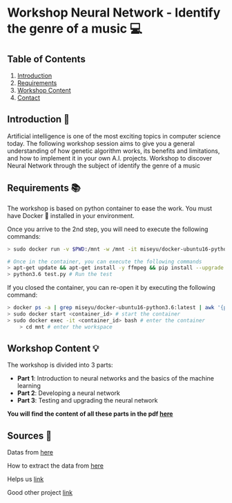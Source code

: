 # Workshop Neural Network - Identify the genre of a music :computer:

## Table of Contents

1. [Introduction](#introduction-dart)
2. [Requirements](#requirements-books)
3. [Workshop Content](#workshop-content-bulb)
4. [Contact](#contact-telephone_receiver)

## Introduction :dart:

Artificial intelligence is one of the most exciting topics in computer science today. The following workshop session aims to give you a general understanding of how genetic algorithm works, its benefits and limitations, and how to implement it in your own A.I. projects.
Workshop to discover Neural Network through the subject of identify the genre of a music

## Requirements :books:

The workshop is based on python container to ease the work. You must have Docker :whale: installed in your environment.

Once you arrive to the 2nd step, you will need to execute the following commands:

```bash
> sudo docker run -v $PWD:/mnt -w /mnt -it miseyu/docker-ubuntu16-python3.6:latest # run the container

# Once in the container, you can execute the following commands
> apt-get update && apt-get install -y ffmpeg && pip install --upgrade pip && python3.6 -m pip install -r requirements.txt # install the dependencies
> python3.6 test.py # Run the test
```

If you closed the container, you can re-open it by executing the following command:
```bash
> docker ps -a | grep miseyu/docker-ubuntu16-python3.6:latest | awk '{print $1}' # Get the latest container id
> sudo docker start <container_id> # start the container
> sudo docker exec -it <container_id> bash # enter the container
    > cd mnt # enter the workspace
```

## Workshop Content :bulb:

The workshop is divided into 3 parts:

- **Part 1**: Introduction to neural networks and the basics of the machine learning
- **Part 2**: Developing a neural network
- **Part 3**: Testing and upgrading the neural network

**You will find the content of all these parts in the pdf [here](TODO)**

## Sources :notebook:

Datas from [here](https://github.com/mdeff/fma)

How to extract the data from [here](https://github.com/crowdAI/crowdai-musical-genre-recognition-starter-kit)

Helps us [link](https://navdeepsinghh.medium.com/identifying-the-genre-of-a-song-with-neural-networks-851db89c42f0)

Good other project [link](https://towardsdatascience.com/using-cnns-and-rnns-for-music-genre-recognition-2435fb2ed6af)
